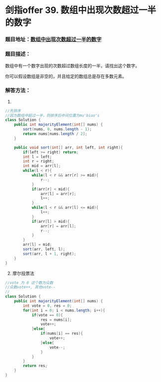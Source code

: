 # 剑指offer 39. 数组中出现次数超过一半的数字



### 题目地址：[数组中出现次数超过一半的数字](https://leetcode-cn.com/problems/shu-zu-zhong-chu-xian-ci-shu-chao-guo-yi-ban-de-shu-zi-lcof/)



### 题目描述：

数组中有一个数字出现的次数超过数组长度的一半，请找出这个数字。

你可以假设数组是非空的，并且给定的数组总是存在多数元素。



### 解答方法：

1. 

```java
//先排序
//因为数组中超过一半，则排序后中间位置为mu'biao's
class Solution {
    public int majorityElement(int[] nums) {
        sort(nums, 0, nums.length - 1);
        return nums[nums.length / 2];
    }

    public void sort(int[] arr, int left, int right){
        if(left >= right) return;
        int l = left;
        int r = right;
        int mid = arr[l];
        while(l < r){
            while(l < r && arr[r] >= mid){
                r--;
            }
            if(arr[r] < mid){
                arr[l] = arr[r];
                l++;
            }
            while(l < r && arr[l] <= mid){
                l++;
            }
            if(arr[l] > mid){
                arr[r] = arr[l];
                r--;
            }
        }
        arr[l] = mid;
        sort(arr, left, l);
        sort(arr, l + 1, right);
    }
}
```



2. 摩尔投票法

```java
//vote 为 0 这个数为众数
//众数vote++, 其他vote--
//
class Solution {
    public int majorityElement(int[] nums) {
        int vote = 0, res = 0;
        for(int i = 0; i < nums.length; i++){
            if(vote == 0){
                res = nums[i];
                vote++;
            }else{
                if(nums[i] == res){
                    vote++;
                }else{
                    vote--;
                }
            }
        }
        return res;
    }
}
```

